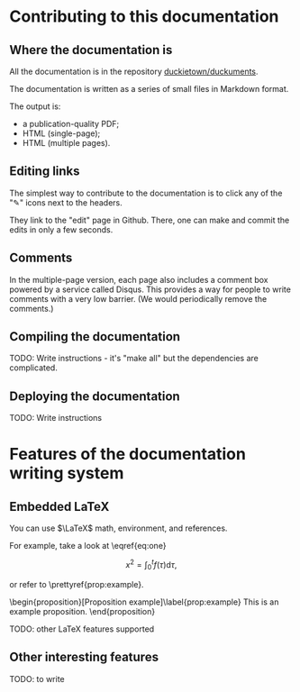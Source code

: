 # Contributing to this documentation

## Where the documentation is

All the documentation is in the repository [duckietown/duckuments][repo].

[repo]: https://github.com/duckietown/duckuments

The documentation is written as a series of small files in Markdown format.

The output is:

- a publication-quality PDF;
- HTML (single-page);
- HTML (multiple pages).


## Editing links

The simplest way to contribute to the documentation is
to click any of the "✎" icons next to the headers.

They link to the "edit" page in Github. There, one can make and commit the edits in only a few seconds.

## Comments

In the multiple-page version, each page also includes a comment box
powered by a service called Disqus. This provides a way for people
to write comments with a very low barrier. (We would periodically remove the comments.)

## Compiling the documentation

TODO: Write instructions - it's "make all" but the dependencies
are complicated.

## Deploying the documentation

TODO: Write instructions

# Features of the documentation writing system


## Embedded LaTeX

You can use $\LaTeX$ math, environment, and references.

For example, take a look at \eqref{eq:one}

$$
    x^2 = \int_{0}^{t} f(\tau) \text{d}\tau, \label{eq:one}
$$

or refer to \prettyref{prop:example}.

\begin{proposition}[Proposition example]\label{prop:example}
This is an example proposition.
\end{proposition}

TODO: other LaTeX features supported

## Other interesting features

TODO: to write
